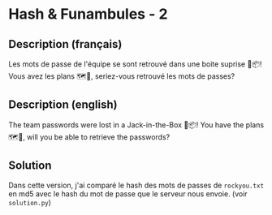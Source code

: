 # Hash & Funambules - 2

## Description (français)

Les mots de passe de l'équipe se sont retrouvé dans une boite suprise 🤡📦! Vous avez les plans 🗺️📏, seriez-vous retrouvé les mots de passes?

## Description (english)

The team passwords were lost in a Jack-in-the-Box 🤡📦! You have the plans 🗺️📏, will you be able to retrieve the passwords?

## Solution

Dans cette version, j'ai comparé le hash des mots de passes de `rockyou.txt` en md5 avec le hash du mot de passe que le serveur nous envoie. (voir `solution.py`)
